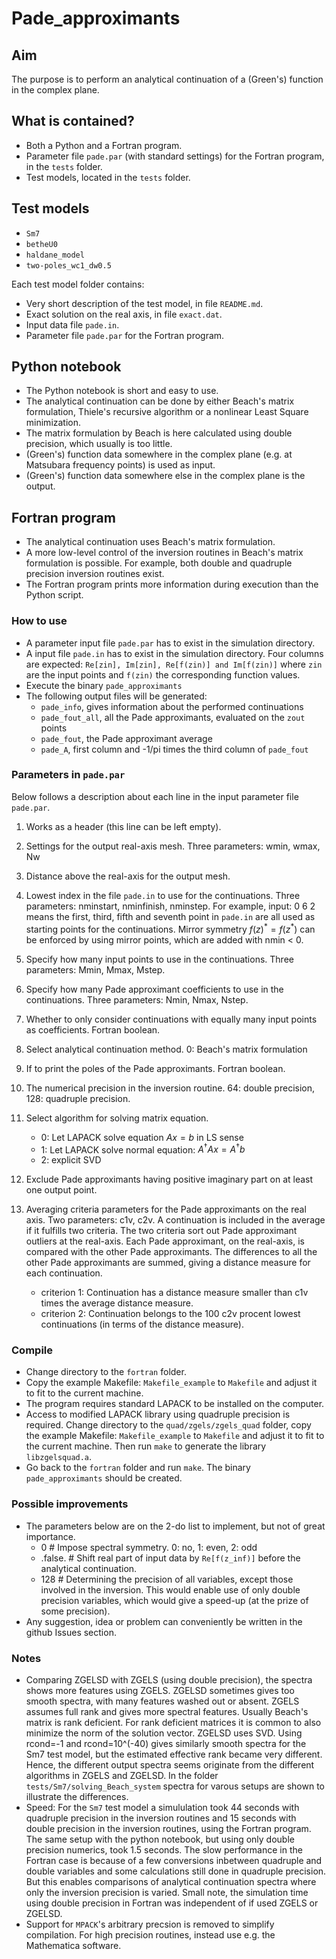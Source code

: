 # Pade_approximants

## Aim
The purpose is to perform an analytical continuation of a (Green's) function in the complex plane.  

## What is contained?
- Both a Python and a Fortran program.
- Parameter file `pade.par` (with standard settings) for the Fortran program, in the `tests` folder.
- Test models, located in the `tests` folder.


## Test models
- `Sm7`
- `betheU0`
- `haldane_model`
- `two-poles_wc1_dw0.5`

Each test model folder contains:

- Very short description of the test model, in file `README.md`.
- Exact solution on the real axis, in file `exact.dat`.
- Input data file `pade.in`.
- Parameter file `pade.par` for the Fortran program.

## Python notebook
- The Python notebook is short and easy to use.
- The analytical continuation can be done by either Beach's matrix formulation, Thiele's recursive algorithm or a nonlinear Least Square minimization.
- The matrix formulation by Beach is here calculated using double precision, which usually is too little.
- (Green's) function data somewhere in the complex plane (e.g. at Matsubara frequency points) is used as input. 
- (Green's) function data somewhere else in the complex plane is the output.

## Fortran program
- The analytical continuation uses Beach's matrix formulation.
- A more low-level control of the inversion routines in Beach's matrix formulation is possible. 
  For example, both double and quadruple precision inversion routines exist.
- The Fortran program prints more information during execution than the Python script. 

### How to use 
- A parameter input file `pade.par` has to exist in the simulation directory.
- A input file `pade.in` has to exist in the simulation directory. 
  Four columns are expected: `Re[zin], Im[zin], Re[f(zin)] and Im[f(zin)]`
  where `zin` are the input points and `f(zin)` the corresponding function values.
- Execute the binary `pade_approximants` 
- The following output files will be generated:
    - `pade_info`, gives information about the performed continuations
    - `pade_fout_all`, all the Pade approximants, evaluated on the `zout` points
    - `pade_fout`, the Pade approximant average 
    - `pade_A`, first column and -1/pi times the third column of `pade_fout`

### Parameters in `pade.par` 
Below follows a description about each line in the input parameter file `pade.par`.

1)  Works as a header (this line can be left empty).

2)  Settings for the output real-axis mesh. 
    Three parameters: wmin, wmax, Nw

3)  Distance above the real-axis for the output mesh.

4)  Lowest index in the file `pade.in` to use for the continuations. 
    Three parameters: nminstart, nminfinish, nminstep.
    For example, input: 0 6 2 means the first, third, fifth and seventh point 
    in `pade.in` are all used as starting points for the continuations. 
    Mirror symmetry $f(z)^* = f(z^*)$ can be enforced by using mirror points, which are added with nmin < 0.

5)  Specify how many input points to use in the continuations.
    Three parameters: Mmin, Mmax, Mstep.

6)  Specify how many Pade approximant coefficients to use in the continuations.
    Three parameters: Nmin, Nmax, Nstep.

7)  Whether to only consider continuations with equally many input points as coefficients. Fortran boolean.

8)  Select analytical continuation method.
    0: Beach's matrix formulation

9)  If to print the poles of the Pade approximants. Fortran boolean.

10) The numerical precision in the inversion routine. 64: double precision, 128: quadruple precision. 

11) Select algorithm for solving matrix equation. 
    - 0: Let LAPACK solve equation $A x = b$ in LS sense
    - 1: Let LAPACK solve normal equation: $A^{\dagger} A x = A^{\dagger} b$
    - 2: explicit SVD

12) Exclude Pade approximants having positive imaginary part on at least one output point.

13) Averaging criteria parameters for the Pade approximants on the real axis.
    Two parameters: c1v, c2v.
    A continuation is included in the average if it fulfills two criteria.
    The two criteria sort out Pade approximant outliers at the real-axis.
    Each Pade approximant, on the real-axis, is compared with the other Pade approximants.
    The differences to all the other Pade approximants are summed, giving a distance measure for each continuation.
    - criterion 1: Continuation has a distance measure smaller than c1v times the average distance measure.
    - criterion 2: Continuation belongs to the 100 c2v procent lowest continuations (in terms of the distance measure). 
    
### Compile
- Change directory to the `fortran` folder.
- Copy the example Makefile: `Makefile_example` to `Makefile` and adjust it to fit to the current machine. 
- The program requires standard LAPACK to be installed on the computer.
- Access to modified LAPACK library using quadruple precision is required. 
  Change directory to the `quad/zgels/zgels_quad` folder,
  copy the example Makefile: `Makefile_example` to `Makefile` and adjust it to fit to the current machine. 
  Then run `make` to generate the library `libzgelsquad.a`.
- Go back to the `fortran` folder and run `make`. 
  The binary `pade_approximants` should be created.

### Possible improvements
- The parameters below are on the 2-do list to implement, but not of great importance.
    - 0          # Impose spectral symmetry. 0: no, 1: even, 2: odd
    - .false.    # Shift real part of input data by `Re[f(z_inf)]` before the analytical continuation.
    - 128        # Determining the precision of all variables, except those involved in the inversion. This would enable use of only double precision variables, which would give a speed-up (at the prize of some precision). 
- Any suggestion, idea or problem can conveniently be written in the github Issues section.

### Notes
- Comparing ZGELSD with ZGELS (using double precision), the spectra shows more features using ZGELS. 
  ZGELSD sometimes gives too smooth spectra, with many features washed out or absent.
  ZGELS assumes full rank and gives more spectral features. Usually Beach's matrix is rank deficient. 
  For rank deficient matrices it is common to also minimize the norm of the solution vector. 
  ZGELSD uses SVD. Using rcond=-1 and rcond=10^(-40) gives similarly smooth spectra for the Sm7 test model, but the estimated effective rank became very different. 
  Hence, the different output spectra seems originate from the different algorithms in ZGELS and ZGELSD. 
  In the folder `tests/Sm7/solving_Beach_system` spectra for varous setups are shown to illustrate the differences.
- Speed: For the `Sm7` test model a simululation took 44 seconds with quadruple precision in the inversion routines and 15 seconds with double precision in the inversion routines, using the Fortran program. 
The same setup with the python notebook, but using only double precision numerics, took 1.5 seconds. 
The slow performance in the Fortran case is because of a few conversions inbetween quadruple and double variables and some calculations still done in quadruple precision.
But this enables comparisons of analytical continuation spectra where only the inversion precision is varied. 
Small note, the simulation time using double precision in Fortran was independent of if used ZGELS or ZGELSD. 
- Support for `MPACK`'s arbitrary precsion is removed to simplify compilation. For high precision routines, instead use e.g. the Mathematica software.
